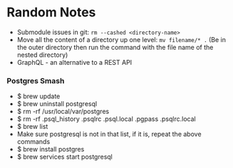 # Random Notes

- Submodule issues in git: `rm --cashed <directory-name>`
- Move all the content of a directory up one level: `mv filename/* .` (Be in the outer directory then run the command with the file name of the nested directory)
- GraphQL - an alternative to a REST API


### Postgres Smash
- $ brew update
- $ brew uninstall postgresql
- $ rm -rf /usr/local/var/postgres
- $ rm -rf .psql_history .psqlrc .psql.local .pgpass .psqlrc.local
- $ brew list
- Make sure postgresql is not in that list, if it is, repeat the above commands
- $ brew install postgres
- $ brew services start postgresql
